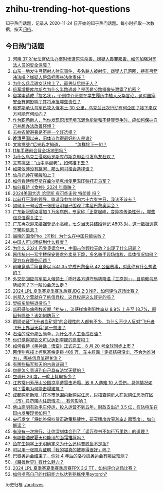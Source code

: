 # zhihu-trending-hot-questions

知乎热门话题，记录从 2020-11-24
日开始的知乎热门话题。每小时抓取一次数据，按天[归档](./archives)。

## 今日热门话题

<!-- BEGIN -->
<!-- 最后更新时间 Tue Aug 13 2024 06:00:31 GMT+0800 (China Standard Time) -->

1. [河南 37 岁女法官依法办案时惨遭原告杀害，嫌疑人畏罪服毒，如何加强对司法人员的安全保障？](https://www.zhihu.com/question/664086766)
1. [山东一地发生弓箭射人射车事件，多名路人被射伤，嫌疑人已落网，持有弓箭违法吗？嫌疑人将承担哪些法律责任？](https://www.zhihu.com/question/664084196)
1. [为什么乒乓球女队接上了，而男队后继无人？](https://www.zhihu.com/question/663580039)
1. [俄军增援库尔斯克为什么半路遇袭？是否是公路摄像头泄露了机密？](https://www.zhihu.com/question/664094200)
1. [留学申请成「投名状」，个别中介恶意在学生履历中植入反华言论，这对国家安全有何影响？其将承担哪些责任？](https://www.zhihu.com/question/663830255)
1. [俄罗斯承认乌军已攻入俄本土 30 公里，乌克兰此次行动有何企图？接下来双方可能有何动向？](https://www.zhihu.com/question/664077734)
1. [作为职场新人，当你发现职场环境充满负能量和不健康竞争时，应如何保护自己并想办法改善环境？](https://www.zhihu.com/question/662639433)
1. [去神农架避暑是不是一个好选择？](https://www.zhihu.com/question/663078083)
1. [晚清民国以来，旧体诗作得最好的人是谁?](https://www.zhihu.com/question/661401055)
1. [文笔挑战:“后来我才知道，＿＿＿”怎样接下一句？](https://www.zhihu.com/question/664010288)
1. [f1车手赛前会背全场地图吗？](https://www.zhihu.com/question/633873807)
1. [为什么乌克兰侵略俄罗斯库尔斯克却会引发乌友狂欢？](https://www.zhihu.com/question/664066787)
1. [文笔挑战："山中亭阁老"，如何接下去？](https://www.zhihu.com/question/664012425)
1. [如果依萍没有跳河，那么何书桓会选择谁？](https://www.zhihu.com/question/280027916)
1. [仙舟元帅在哪艘船上？](https://www.zhihu.com/question/664043218)
1. [如何看待俄罗斯在库尔斯克州使用温压弹打击乌军？](https://www.zhihu.com/question/664078991)
1. [如何看待《食神》2024 年重映？](https://www.zhihu.com/question/664080788)
1. [2024美国大选 哈里斯 有可能击败 特朗普 吗？](https://www.zhihu.com/question/663341297)
1. [以前打压我的领导，邀请我参加他的六十六岁生日，我该不该去？](https://www.zhihu.com/question/657411102)
1. [如何用一句话或一张图证明自己围观了本届巴黎奥运会？](https://www.zhihu.com/question/662701637)
1. [广东新冠感染增加 1 万余病例，专家称「正常起峰，变异株传染性弱」，哪些信息值得关注？](https://www.zhihu.com/question/664068377)
1. [广东再次迎来婚姻登记小高峰，七夕当天共结婚登记 4803 对，这一数据透露了哪些信息？](https://www.zhihu.com/question/664004206)
1. [越南的国食Pho（河粉）为什么在中国只能失败？](https://www.zhihu.com/question/509282822)
1. [中国人可以团结到什么程度？](https://www.zhihu.com/question/441307866)
1. [为什么 2024 巴黎奥运会中，中国击剑颗粒无收？出现了什么问题？](https://www.zhihu.com/question/663453018)
1. [网传杭州一写字楼保安要求外卖员下跪，多名骑手现场维权，具体情况如何？双方存在哪些问题？](https://www.zhihu.com/question/664116220)
1. [前电竞选手简自豪以 5:41:35 完成巴黎全马 42 公里赛事，对此你有什么想说的？](https://www.zhihu.com/question/664071686)
1. [外交部回应乌军进入俄领土「呼吁各方遵守局势降温『三原则』」，目前俄乌局势如何？下一阶段会怎么走？](https://www.zhihu.com/question/664081861)
1. [2024 LPL 夏季赛夏季赛季后赛JDG 2:3 NIP，如何评价这场比赛？](https://www.zhihu.com/question/664099958)
1. [刘邦入个营就夺了韩信兵权，这兵权是这么好夺的吗？](https://www.zhihu.com/question/663790344)
1. [樊振东能够退役吗？](https://www.zhihu.com/question/664067577)
1. [新冠感染病例数近期「抬头」，流感样病例阳性率从 8.9% 上升至 18.7%，原因有哪些？该如何防范？](https://www.zhihu.com/question/664097991)
1. [明明论证“飞升者当矿奴”的合理性的人都有不少，为什么不少人反对“飞升者飞升上界当天兵”这一想法？](https://www.zhihu.com/question/663956831)
1. [石油的成分那么简单，为什么不人工合成石油？](https://www.zhihu.com/question/662627530)
1. [你们觉得郑钦文可以达到李娜的高度吗？](https://www.zhihu.com/question/555490061)
1. [如何看待《黑神话：悟空》正式完工，8 月 20 号全球同步上市？](https://www.zhihu.com/question/663719157)
1. [网传别克撞上柯尼塞格定损 406 万，车主辟谣「定损结果没出，不会为难对方」，哪些信息值得关注？](https://www.zhihu.com/question/664070386)
1. [有哪些描写秋天的古典诗词？](https://www.zhihu.com/question/660643005)
1. [你是怎么意识到自己具有法学天赋的？](https://www.zhihu.com/question/633334981)
1. [空调开 26 度，一晚上耗电多少？](https://www.zhihu.com/question/540208850)
1. [江苏常州芳茂山公园凉亭遭雷击坍塌，致 6 人遇难 10 人受伤，具体情况如何？雷电为何能击塌建筑？](https://www.zhihu.com/question/664066892)
1. [成都购房新规「在本市范围内新购买住房，只核查购房人在拟购住房所在区（市）县范围内住房情况」，有何影响？](https://www.zhihu.com/question/664093604)
1. [佛山高明有轨电车停运，投入运营不到五年，财政支出近 3.5 亿，有轨电车在国内发展现状如何？](https://www.zhihu.com/question/664008610)
1. [央行发文「将始终保持货币政策稳健性，研究适度收窄利率走廊宽度」，如何解读？](https://www.zhihu.com/question/663995981)
1. [有没有一次旅行，让你深刻体会到了「读万卷书不如行万里路」的道理？](https://www.zhihu.com/question/661215859)
1. [有哪些油皮夏天也能用的面霜推荐吗？](https://www.zhihu.com/question/656823615)
1. [鱼在生物学上无明确定义为什么还科普鲸鱼不是鱼?](https://www.zhihu.com/question/663751051)
1. [可以用一张照片证明「我的猫真的被养得很好」吗？](https://www.zhihu.com/question/659850225)
1. [巴黎奥运会结束了，你对 4 年后的洛杉矶奥运会有哪些预测？](https://www.zhihu.com/question/664043294)
1. [《魔兽世界》有什么魅力？](https://www.zhihu.com/question/634792936)
1. [2024 LPL 夏季赛夏季赛季后赛FPX 3:2 TT，如何评价这场比赛？](https://www.zhihu.com/question/664025686)
1. [如何提高自己的代码能力以达到熟练使用pytorch?](https://www.zhihu.com/question/352525266)

<!-- END -->

历史归档 [./archives](./archives)
